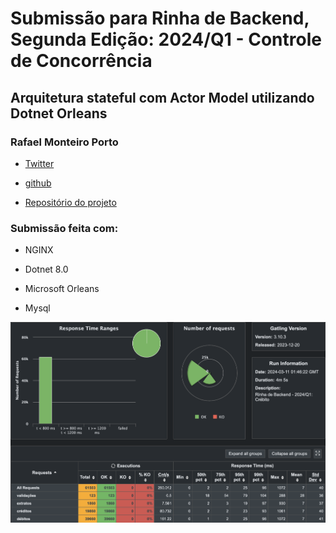 # Submissão para Rinha de Backend, Segunda Edição: 2024/Q1 - Controle de Concorrência

## Arquitetura stateful com Actor Model utilizando Dotnet Orleans

### Rafael Monteiro Porto

* [Twitter](https://twitter.com/Rafael_M_Porto)

* [github](https://github.com/rafaelporto)

* [Repositório do projeto](https://github.com/rafaelporto/rinha-de-backend-2024-q1)

### Submissão feita com:

* NGINX

* Dotnet 8.0

* Microsoft Orleans

* Mysql

![Resultado dos testes](resultado-teste.png "Um exemplo do resultado dos testes")
